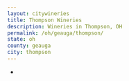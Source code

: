 ```yaml
---
layout: citywineries
title: Thompson Wineries
description: Wineries in Thompson, OH
permalink: /oh/geauga/thompson/
state: oh
county: geauga
city: thompson
---
```

-
